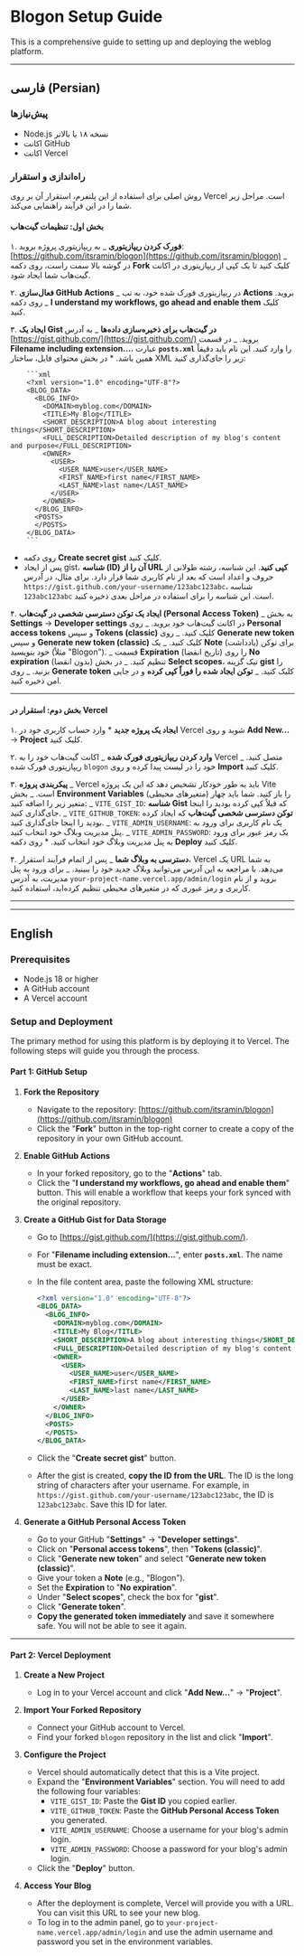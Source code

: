 # Blogon Setup Guide

This is a comprehensive guide to setting up and deploying the weblog platform.

---

## **فارسی (Persian)**

### **پیش‌نیازها**

- Node.js نسخه ۱۸ یا بالاتر
- اکانت GitHub
- اکانت Vercel

### **راه‌اندازی و استقرار**

روش اصلی برای استفاده از این پلتفرم، استقرار آن بر روی Vercel است. مراحل زیر شما را در این فرآیند راهنمایی می‌کند.

#### **بخش اول: تنظیمات گیت‌هاب**

۱. **فورک کردن ریپازیتوری**
_ به ریپازیتوری پروژه بروید: [https://github.com/itsramin/blogon](https://github.com/itsramin/blogon)
_ در گوشه بالا سمت راست، روی دکمه **Fork** کلیک کنید تا یک کپی از ریپازیتوری در اکانت گیت‌هاب شما ایجاد شود.

۲. **فعال‌سازی GitHub Actions**
_ در ریپازیتوری فورک شده خود، به تب **Actions** بروید.
_ روی دکمه **I understand my workflows, go ahead and enable them** کلیک کنید.

۳. **ایجاد یک Gist در گیت‌هاب برای ذخیره‌سازی داده‌ها**
_ به آدرس [https://gist.github.com/](https://gist.github.com/) بروید.
_ در قسمت **Filename including extension...**، عبارت **`posts.xml`** را وارد کنید. این نام باید دقیقاً همین باشد. \* در بخش محتوای فایل، ساختار XML زیر را جای‌گذاری کنید:

        ```xml
        <?xml version="1.0" encoding="UTF-8"?>
        <BLOG_DATA>
          <BLOG_INFO>
            <DOMAIN>myblog.com</DOMAIN>
            <TITLE>My Blog</TITLE>
            <SHORT_DESCRIPTION>A blog about interesting things</SHORT_DESCRIPTION>
            <FULL_DESCRIPTION>Detailed description of my blog's content and purpose</FULL_DESCRIPTION>
            <OWNER>
              <USER>
                <USER_NAME>user</USER_NAME>
                <FIRST_NAME>first name</FIRST_NAME>
                <LAST_NAME>last name</LAST_NAME>
              </USER>
            </OWNER>
          </BLOG_INFO>
          <POSTS>
          </POSTS>
        </BLOG_DATA>
        ```

- روی دکمه **Create secret gist** کلیک کنید.
- پس از ایجاد gist، **شناسه (ID) آن را از URL کپی کنید**. این شناسه، رشته طولانی از حروف و اعداد است که بعد از نام کاربری شما قرار دارد. برای مثال، در آدرس `https://gist.github.com/your-username/123abc123abc`، شناسه `123abc123abc` است. این شناسه را برای استفاده در مراحل بعدی ذخیره کنید.

۴. **ایجاد یک توکن دسترسی شخصی در گیت‌هاب (Personal Access Token)**
_ به بخش **Settings** -> **Developer settings** در اکانت گیت‌هاب خود بروید.
_ روی **Personal access tokens** و سپس **Tokens (classic)** کلیک کنید.
_ روی **Generate new token** و سپس **Generate new token (classic)** کلیک کنید.
_ یک **Note** (یادداشت) برای توکن خود بنویسید (مثلاً "Blogon").
_ قسمت **Expiration** (تاریخ انقضا) را روی **No expiration** (بدون انقضا) تنظیم کنید.
_ در بخش **Select scopes**، تیک گزینه **gist** را بزنید.
_ روی **Generate token** کلیک کنید.
_ **توکن ایجاد شده را فوراً کپی کرده** و در جایی امن ذخیره کنید.

---

#### **بخش دوم: استقرار در Vercel**

۱. **ایجاد یک پروژه جدید** \* وارد حساب کاربری خود در Vercel شوید و روی **Add New...** -> **Project** کلیک کنید.

۲. **وارد کردن ریپازیتوری فورک شده**
_ اکانت گیت‌هاب خود را به Vercel متصل کنید.
_ ریپازیتوری فورک شده `blogon` خود را در لیست پیدا کرده و روی **Import** کلیک کنید.

۳. **پیکربندی پروژه**
_ Vercel باید به طور خودکار تشخیص دهد که این یک پروژه Vite است.
_ بخش **Environment Variables** (متغیرهای محیطی) را باز کنید. شما باید چهار متغیر زیر را اضافه کنید:
_ `VITE_GIST_ID`: **شناسه Gist** که قبلاً کپی کرده بودید را اینجا جای‌گذاری کنید.
_ `VITE_GITHUB_TOKEN`: **توکن دسترسی شخصی گیت‌هاب** که ایجاد کرده بودید را اینجا جای‌گذاری کنید.
_ `VITE_ADMIN_USERNAME`: یک نام کاربری برای ورود به پنل مدیریت وبلاگ خود انتخاب کنید.
_ `VITE_ADMIN_PASSWORD`: یک رمز عبور برای ورود به پنل مدیریت وبلاگ خود انتخاب کنید. \* روی دکمه **Deploy** کلیک کنید.

۴. **دسترسی به وبلاگ شما**
_ پس از اتمام فرآیند استقرار، Vercel یک URL به شما می‌دهد. با مراجعه به این آدرس می‌توانید وبلاگ جدید خود را ببینید.
_ برای ورود به پنل مدیریت، به آدرس `your-project-name.vercel.app/admin/login` بروید و از نام کاربری و رمز عبوری که در متغیرهای محیطی تنظیم کرده‌اید، استفاده کنید.

---

---

## **English**

### **Prerequisites**

- Node.js 18 or higher
- A GitHub account
- A Vercel account

### **Setup and Deployment**

The primary method for using this platform is by deploying it to Vercel. The following steps will guide you through the process.

#### **Part 1: GitHub Setup**

1.  **Fork the Repository**

    - Navigate to the repository: [https://github.com/itsramin/blogon](https://github.com/itsramin/blogon)
    - Click the "**Fork**" button in the top-right corner to create a copy of the repository in your own GitHub account.

2.  **Enable GitHub Actions**

    - In your forked repository, go to the "**Actions**" tab.
    - Click the "**I understand my workflows, go ahead and enable them**" button. This will enable a workflow that keeps your fork synced with the original repository.

3.  **Create a GitHub Gist for Data Storage**

    - Go to [https://gist.github.com/](https://gist.github.com/).
    - For "**Filename including extension...**", enter **`posts.xml`**. The name must be exact.
    - In the file content area, paste the following XML structure:

      ```xml
      <?xml version="1.0" encoding="UTF-8"?>
      <BLOG_DATA>
        <BLOG_INFO>
          <DOMAIN>myblog.com</DOMAIN>
          <TITLE>My Blog</TITLE>
          <SHORT_DESCRIPTION>A blog about interesting things</SHORT_DESCRIPTION>
          <FULL_DESCRIPTION>Detailed description of my blog's content and purpose</FULL_DESCRIPTION>
          <OWNER>
            <USER>
              <USER_NAME>user</USER_NAME>
              <FIRST_NAME>first name</FIRST_NAME>
              <LAST_NAME>last name</LAST_NAME>
            </USER>
          </OWNER>
        </BLOG_INFO>
        <POSTS>
        </POSTS>
      </BLOG_DATA>
      ```

    - Click the "**Create secret gist**" button.
    - After the gist is created, **copy the ID from the URL**. The ID is the long string of characters after your username. For example, in `https://gist.github.com/your-username/123abc123abc`, the ID is `123abc123abc`. Save this ID for later.

4.  **Generate a GitHub Personal Access Token**
    - Go to your GitHub "**Settings**" -> "**Developer settings**".
    - Click on "**Personal access tokens**", then "**Tokens (classic)**".
    - Click "**Generate new token**" and select "**Generate new token (classic)**".
    - Give your token a **Note** (e.g., "Blogon").
    - Set the **Expiration** to "**No expiration**".
    - Under "**Select scopes**", check the box for "**gist**".
    - Click "**Generate token**".
    - **Copy the generated token immediately** and save it somewhere safe. You will not be able to see it again.

---

#### **Part 2: Vercel Deployment**

1.  **Create a New Project**

    - Log in to your Vercel account and click "**Add New...**" -> "**Project**".

2.  **Import Your Forked Repository**

    - Connect your GitHub account to Vercel.
    - Find your forked `blogon` repository in the list and click "**Import**".

3.  **Configure the Project**

    - Vercel should automatically detect that this is a Vite project.
    - Expand the "**Environment Variables**" section. You will need to add the following four variables:
      - `VITE_GIST_ID`: Paste the **Gist ID** you copied earlier.
      - `VITE_GITHUB_TOKEN`: Paste the **GitHub Personal Access Token** you generated.
      - `VITE_ADMIN_USERNAME`: Choose a username for your blog's admin login.
      - `VITE_ADMIN_PASSWORD`: Choose a password for your blog's admin login.
    - Click the "**Deploy**" button.

4.  **Access Your Blog**
    - After the deployment is complete, Vercel will provide you with a URL. You can visit this URL to see your new blog.
    - To log in to the admin panel, go to `your-project-name.vercel.app/admin/login` and use the admin username and password you set in the environment variables.
